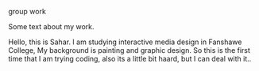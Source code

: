 group work

Some text about my work.

Hello, this is Sahar. I am studying interactive media design in Fanshawe College, My background is painting and graphic design. So this is the first time that I am trying coding, also its a little bit haard, but I can deal with it..